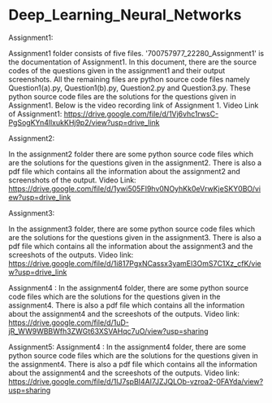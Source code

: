 # Deep_Learning_Neural_Networks
Assignment1:

Assignment1 folder consists of five files. '700757977_22280_Assignment1' is the documentation of Assignment1. In this document, there are the source codes of the questions given in the assignment1 and their output screenshots. All the remaining files are python source code files namely Question1(a).py, Question1(b).py, Question2.py and Question3.py. These python source code files are the solutions for the questions given in Assignment1. Below is the video recording link of Assignment 1.
Video Link of Assignment1: https://drive.google.com/file/d/1Vj6vhc1rwsC-PgSogKYn4llxukKHj9p2/view?usp=drive_link

Assignment2:

In the assignment2 folder there are some python source code files which are the solutions for the questions given in the assignment2. There is also a pdf file which contains all the information about the assignment2 and screenshots of the output. 
Video Link: https://drive.google.com/file/d/1ywi505FI9hv0NOyhKk0eVrwKjeSKY0BO/view?usp=drive_link

Assignment3:

In the assignment3 folder, there are some python source code files which are the solutions for the questions given in the assignment3. There is also a pdf file which contains all the information about the assignment3 and the screeshots of the outputs.
Video link: https://drive.google.com/file/d/1i817PgxNCassx3yamEl3OmS7C1Xz_cfK/view?usp=drive_link

Assignment4 :
In the assignment4 folder, there are some python source code files which are the solutions for the questions given in the assignment4. There is also a pdf file which contains all the information about the assignment4 and the screeshots of the outputs.
Video link: https://drive.google.com/file/d/1uD-jR_WW9WBBWfh3ZWGt63XSVAHqc7uO/view?usp=sharing

Assignment5:
Assignment4 :
In the assignment4 folder, there are some python source code files which are the solutions for the questions given in the assignment4. There is also a pdf file which contains all the information about the assignment4 and the screeshots of the outputs.
Video link: https://drive.google.com/file/d/1lJ7spBI4Al7JZJQLOb-vzroa2-0FAYda/view?usp=sharing


